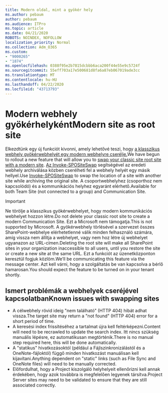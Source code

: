 ```yaml
---
title: Modern oldal, mint a gyökér hely
ms.author: pebaum
author: pebaum
ms.audience: ITPro
ms.topic: article
ms.date: 04/21/2020
ROBOTS: NOINDEX, NOFOLLOW
localization_priority: Normal
ms.collection: Adm_O365
ms.custom:
- "9000265"
- "1874"
ms.openlocfilehash: 0388f95e2b7815dcbbb6aca200f44e55e9c5724f
ms.sourcegitcommit: 55eff703a17e500681d8fa6a87eb067019ade3cc
ms.translationtype: MT
ms.contentlocale: hu-HU
ms.lasthandoff: 04/22/2020
ms.locfileid: "43713793"
---
```

# <a name="modern-site-as-root-site"></a><span data-ttu-id="43866-102">Modern webhely gyökérhelyként</span><span class="sxs-lookup"><span data-stu-id="43866-102">Modern site as root site</span></span>

<span data-ttu-id="43866-103">Elkezdtünk egy új funkciót kivonni, amely lehetővé teszi, hogy [a klasszikus webhely gyökérwebhelyét egy modern webhelyre cserélje.](https://docs.microsoft.com/sharepoint/modern-root-site)</span><span class="sxs-lookup"><span data-stu-id="43866-103">We have begun to rollout a new feature that will allow you to [swap your classic site root site with a modern site](https://docs.microsoft.com/sharepoint/modern-root-site).</span></span> <span data-ttu-id="43866-104">[Az Invoke-SPOSiteSwap](https://docs.microsoft.com/powershell/module/sharepoint-online/invoke-spositeswap?view=sharepoint-ps) segítségével az eredeti webhely archiválása közben cserélheti fel a webhely helyét egy másik hellyel.</span><span class="sxs-lookup"><span data-stu-id="43866-104">Use [Invoke-SPOSiteSwap](https://docs.microsoft.com/powershell/module/sharepoint-online/invoke-spositeswap?view=sharepoint-ps) to swap the location of a site with another site while archiving the original site.</span></span> <span data-ttu-id="43866-105">A csoportwebhelyhez (csoporthoz nem kapcsolódó) és a kommunikációs helyhez egyaránt elérhető.</span><span class="sxs-lookup"><span data-stu-id="43866-105">Available for both Team Site (not connected to a group) and Communication Site.</span></span>

>[!Important]
> <span data-ttu-id="43866-106">Ne törölje a klasszikus gyökérwebhelyet, hogy modern kommunikációs webhelyet hozzon létre.</span><span class="sxs-lookup"><span data-stu-id="43866-106">Do not delete your classic root site to create a modern Communication Site.</span></span> <span data-ttu-id="43866-107">Ezt a Microsoft nem támogatja.</span><span class="sxs-lookup"><span data-stu-id="43866-107">This is not supported by Microsoft.</span></span> <span data-ttu-id="43866-108">A gyökérwebhely törlésével a szervezet összes SharePoint-webhelye elérhetetlenné válik minden felhasználó számára, amíg vissza nem állítja a webhelyet, vagy nem hoz létre új webhelyet ugyanazon az URL-címen.</span><span class="sxs-lookup"><span data-stu-id="43866-108">Deleting the root site will make all SharePoint sites in your organization inaccessible to all users, until you restore the site or create a new site at the same URL.</span></span> <span data-ttu-id="43866-109">Ezt a funkciót az üzenetközponton keresztül fogjuk közlöm.</span><span class="sxs-lookup"><span data-stu-id="43866-109">We’ll be communicating this feature via the message center.</span></span> <span data-ttu-id="43866-110">Azt kell várni, hogy a szolgáltatás be van kapcsolva a bérlő hamarosan.</span><span class="sxs-lookup"><span data-stu-id="43866-110">You should expect the feature to be turned on in your tenant shortly.</span></span>

## <a name="known-issues-with-swapping-sites"></a><span data-ttu-id="43866-111">Ismert problémák a webhelyek cseréjével kapcsolatban</span><span class="sxs-lookup"><span data-stu-id="43866-111">Known issues with swapping sites</span></span>
- <span data-ttu-id="43866-112">A célwebhely rövid ideig "nem található" (HTTP 404) hibát adhat vissza.</span><span class="sxs-lookup"><span data-stu-id="43866-112">The target site may return a "not found" (HTTP 404) error for a short period of time.</span></span>
- <span data-ttu-id="43866-113">A keresési index frissítéséhez a tartalmat újra kell feltérképezni.</span><span class="sxs-lookup"><span data-stu-id="43866-113">Content will need to be recrawled to update the search index.</span></span> <span data-ttu-id="43866-114">Itt nincs szükség manuális lépésre, ez automatikusan megtörténik.</span><span class="sxs-lookup"><span data-stu-id="43866-114">There is no manual step required here, this will be done automatically.</span></span>
- <span data-ttu-id="43866-115">A "statikus" hivatkozásoktól (például a Fájlszinkronizálástól és a OneNote-fájloktól) függő minden hivatkozást manuálisan kell kijavítani.</span><span class="sxs-lookup"><span data-stu-id="43866-115">Anything dependent on "static" links (such as File Sync and OneNote files) will need to be manually corrected.</span></span>
- <span data-ttu-id="43866-116">Előfordulhat, hogy a Project kiszolgáló helyhelyeit ellenőrizni kell annak érdekében, hogy azok továbbra is megfelelően legyenek társítva.</span><span class="sxs-lookup"><span data-stu-id="43866-116">Project Server sites may need to be validated to ensure that they are still associated correctly.</span></span> 
